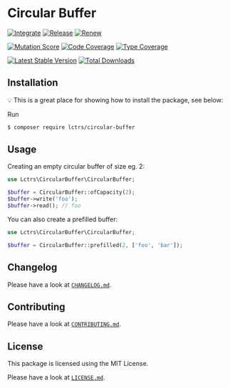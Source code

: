 # Circular Buffer

[![Integrate](https://github.com/Lctrs/circular-buffer/workflows/Integrate/badge.svg)](https://github.com/Lctrs/circular-buffer/actions)
[![Release](https://github.com/Lctrs/circular-buffer/workflows/Release/badge.svg)](https://github.com/Lctrs/circular-buffer/actions)
[![Renew](https://github.com/Lctrs/circular-buffer/workflows/Renew/badge.svg)](https://github.com/Lctrs/circular-buffer/actions)

[![Mutation Score](https://img.shields.io/endpoint?url=https%3A%2F%2Fbadge-api.stryker-mutator.io%2Fgithub.com%2FLctrs%2Fcircular-buffer%2Fmaster)](https://dashboard.stryker-mutator.io/reports/github.com/Lctrs/circular-buffer/master)
[![Code Coverage](https://codecov.io/gh/Lctrs/circular-buffer/branch/master/graph/badge.svg)](https://codecov.io/gh/Lctrs/circular-buffer)
[![Type Coverage](https://shepherd.dev/github/Lctrs/circular-buffer/coverage.svg)](https://shepherd.dev/github/Lctrs/circular-buffer)

[![Latest Stable Version](https://img.shields.io/packagist/v/Lctrs/circular-buffer?style=flat-square)](https://packagist.org/packages/Lctrs/circular-buffer)
[![Total Downloads](https://img.shields.io/packagist/dt/Lctrs/circular-buffer?style=flat-square)](https://packagist.org/packages/Lctrs/circular-buffer)

## Installation

:bulb: This is a great place for showing how to install the package, see below:

Run

```sh
$ composer require lctrs/circular-buffer
```

## Usage

Creating an empty circular buffer of size eg. 2:
```php
use Lctrs\CircularBuffer\CircularBuffer;

$buffer = CircularBuffer::ofCapacity(2);
$buffer->write('foo');
$buffer->read(); // foo
```

You can also create a prefilled buffer:
```php
use Lctrs\CircularBuffer\CircularBuffer;

$buffer = CircularBuffer::prefilled(2, ['foo', 'bar']);
```



## Changelog

Please have a look at [`CHANGELOG.md`](CHANGELOG.md).

## Contributing

Please have a look at [`CONTRIBUTING.md`](.github/CONTRIBUTING.md).

## License

This package is licensed using the MIT License.

Please have a look at [`LICENSE.md`](LICENSE.md).

